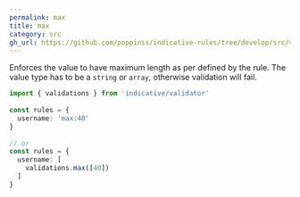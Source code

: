 ```yaml
---
permalink: max
title: max
category: src
gh_url: https://github.com/poppinss/indicative-rules/tree/develop/src/validations/array-and-string/max.ts
---
```


Enforces the value to have maximum length as per defined by the rule. The
value type has to be a `string` or `array`, otherwise validation will
fail.
 
```ts
import { validations } from 'indicative/validator'
 
const rules = {
  username: 'max:40'
}
 
// or
const rules = {
  username: [
    validations.max([40])
  ]
}
```